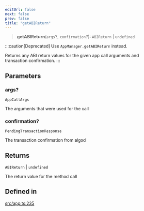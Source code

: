 ```yaml
---
editUrl: false
next: false
prev: false
title: "getABIReturn"
---
```


> **getABIReturn**(`args`?, `confirmation`?): `ABIReturn` \| `undefined`

:::caution[Deprecated]
Use `AppManager.getABIReturn` instead.

Returns any ABI return values for the given app call arguments and transaction confirmation.
:::

## Parameters

### args?

`AppCallArgs`

The arguments that were used for the call

### confirmation?

`PendingTransactionResponse`

The transaction confirmation from algod

## Returns

`ABIReturn` \| `undefined`

The return value for the method call

## Defined in

[src/app.ts:235](https://github.com/algorandfoundation/algokit-utils-ts/blob/e57e96ab17213653e656688e8d7251c0107554cf/src/app.ts#L235)
